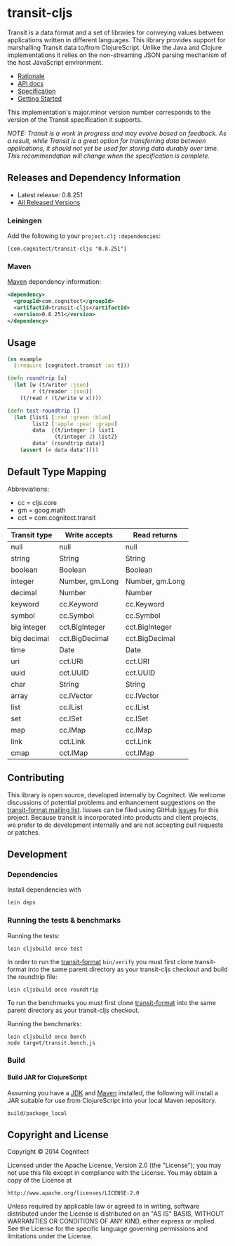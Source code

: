 # transit-cljs

Transit is a data format and a set of libraries for conveying values between
applications written in different languages. This library provides support for
marshalling Transit data to/from ClojureScript. Unlike the Java and Clojure
implementations it relies on the non-streaming JSON parsing mechanism of the
host JavaScript environment.

* [Rationale](http://blog.cognitect.com/blog/2014/7/22/transit)
* [API docs](http://cognitect.github.io/transit-cljs/)
* [Specification](http://github.com/cognitect/transit-format)
* [Getting Started](http://github.com/cognitect/transit-cljs/wiki/Getting-Started)

This implementation's major.minor version number corresponds to the version of
the Transit specification it supports.

_NOTE: Transit is a work in progress and may evolve based on feedback.
As a result, while Transit is a great option for transferring data
between applications, it should not yet be used for storing data
durably over time. This recommendation will change when the
specification is complete._ 

## Releases and Dependency Information

* Latest release: 0.8.251
* [All Released Versions](http://search.maven.org/#search%7Cgav%7C1%7Cg%3A%22com.cognitect%22%20AND%20a%3A%22transit-cljs%22)

### Leiningen

Add the following to your `project.clj` `:dependencies`:

```
[com.cognitect/transit-cljs "0.8.251"]
```

### Maven

[Maven](http://maven.apache.org/) dependency information:

```xml
<dependency>
  <groupId>com.cognitect</groupId>
  <artifactId>transit-cljs</artifactId>
  <version>0.8.251</version>
</dependency>
```

## Usage

```clojure
(ns example
  (:require [cognitect.transit :as t]))

(defn roundtrip [x]
  (let [w (t/writer :json)
        r (t/reader :json)]
    (t/read r (t/write w x))))

(defn test-roundtrip []
  (let [list1 [:red :green :blue]
        list2 [:apple :pear :grape]
        data  {(t/integer 1) list1
               (t/integer 2) list2}
        data' (roundtrip data)]
    (assert (= data data'))))
```

## Default Type Mapping

Abbreviations:
* cc = cljs.core
* gm = goog.math
* cct = com.cognitect.transit

|Transit type|Write accepts|Read returns|
|------------|-------------|------------|
|null|null|null|
|string|String|String|
|boolean|Boolean|Boolean|
|integer|Number, gm.Long|Number, gm.Long|
|decimal|Number|Number|
|keyword|cc.Keyword|cc.Keyword|
|symbol|cc.Symbol|cc.Symbol|
|big integer|cct.BigInteger|cct.BigInteger|
|big decimal|cct.BigDecimal|cct.BigDecimal|
|time|Date|Date|
|uri|cct.URI|cct.URI|
|uuid|cct.UUID|cct.UUID|
|char|String|String|
|array|cc.IVector|cc.IVector|
|list|cc.IList|cc.IList|
|set|cc.ISet|cc.ISet|
|map|cc.IMap|cc.IMap|
|link|cct.Link|cct.Link|
|cmap|cct.IMap|cct.IMap|

## Contributing 

This library is open source, developed internally by Cognitect. We welcome
discussions of potential problems and enhancement suggestions on the
[transit-format mailing
list](https://groups.google.com/forum/#!forum/transit-format). Issues can be
filed using GitHub [issues](https://github.com/cognitect/transit-cljs/issues)
for this project. Because transit is incorporated into products and client
projects, we prefer to do development internally and are not accepting pull
requests or patches.

## Development

### Dependencies

Install dependencies with

```
lein deps
```

### Running the tests & benchmarks

Running the tests:

```
lein cljsbuild once test
```

In order to run the [transit-format](https://github.com/cognitect/transit-format) 
`bin/verify` you must first clone transit-format into the same parent directory 
as your transit-cljs checkout and build the roundtrip file:

```
lein cljsbuild once roundtrip
```

To run the benchmarks you must first clone 
[transit-format](https://github.com/cognitect/transit-format) into the same
parent directory as your transit-cljs checkout. 

Running the benchmarks:

```
lein cljsbuild once bench
node target/transit.bench.js
```

### Build

#### Build JAR for ClojureScript

Assuming you have a
[JDK](http://www.oracle.com/technetwork/java/javaee/downloads/java-ee-sdk-6u3-jdk-7u1-downloads-523391.html)
and [Maven](http://maven.apache.org) installed, the following will
install a JAR suitable for use from ClojureScript into your local
Maven repository.

```
build/package_local
```

## Copyright and License

Copyright © 2014 Cognitect

Licensed under the Apache License, Version 2.0 (the "License");
you may not use this file except in compliance with the License.
You may obtain a copy of the License at

    http://www.apache.org/licenses/LICENSE-2.0

Unless required by applicable law or agreed to in writing, software
distributed under the License is distributed on an "AS IS" BASIS,
WITHOUT WARRANTIES OR CONDITIONS OF ANY KIND, either express or implied.
See the License for the specific language governing permissions and
limitations under the License.
